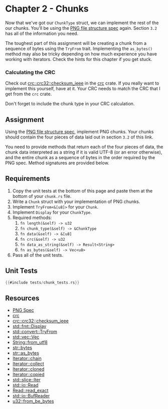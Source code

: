 # Chapter 2 - Chunks

Now that we've got our `ChunkType` struct, we can implement the rest of the our chunks. You'll be using the [PNG file structure spec](http://www.libpng.org/pub/png/spec/1.2/PNG-Structure.html) again. Section `3.2` has all of the information you need.

The toughest part of this assignment will be creating a chunk from a sequence of bytes using the `TryFrom` trait. Implementing the `as_bytes()` method may also be tricky depending on how much experience you have working with iterators. Check the hints for this chapter if you get stuck.


### Calculating the CRC
Check out [crc::crc32::checksum_ieee](https://docs.rs/crc/1.8.1/crc/crc32/fn.checksum_ieee.html) in the [crc](https://crates.io/crates/crc) crate. If you really want to implement this yourself, have at it. Your CRC needs to match the CRC that I get from the `crc` crate.

Don't forget to include the chunk type in your CRC calculation.


## Assignment

Using the [PNG file structure spec](http://www.libpng.org/pub/png/spec/1.2/PNG-Structure.html), implement PNG chunks.
Your chunks should contain the four pieces of data laid out in section `3.2` of this link.

You need to provide methods that return each of the four pieces of data, the chunk data interpreted as a string if it is valid UTF-8 (or an error otherwise), and the entire chunk as a sequence of bytes in the order required by the PNG spec. Method signatures are provided below.


## Requirements
1. Copy the unit tests at the bottom of this page and paste them at the bottom of your `chunk.rs` file.
2. Write a `Chunk` struct with your implementation of PNG chunks.
3. Implement `TryFrom<&[u8]>` for your `Chunk`.
4. Implement `Display` for your `ChunkType`.
5. Required methods:
   1. `fn length(&self) -> u32`
   2. `fn chunk_type(&self) -> &ChunkType`
   3. `fn data(&self) -> &[u8]`
   4. `fn crc(&self) -> u32`
   5. `fn data_as_string(&self) -> Result<String>`
   6. `fn as_bytes(&self) -> Vec<u8>`
6. Pass all of the unit tests.


## Unit Tests

```rust
{{#include tests/chunk_tests.rs}}
```


## Resources
* [PNG Spec](http://www.libpng.org/pub/png/spec/1.2/PNG-Contents.html)
* [crc](https://github.com/mrhooray/crc-rs)
* [crc::crc32::checksum_ieee](https://docs.rs/crc/1.8.1/crc/crc32/fn.checksum_ieee.html)
* [std::fmt::Display](https://doc.rust-lang.org/std/fmt/trait.Display.html)
* [std::convert::TryFrom](https://doc.rust-lang.org/std/convert/trait.TryFrom.html)
* [std::vec::Vec](https://doc.rust-lang.org/std/vec/struct.Vec.html)
* [String::from_utf8](https://doc.rust-lang.org/std/string/struct.String.html#method.from_utf8)
* [str::bytes](https://doc.rust-lang.org/std/primitive.str.html#method.bytes)
* [str::as_bytes](https://doc.rust-lang.org/std/primitive.str.html#method.as_bytes)
* [Iterator::chain](https://doc.rust-lang.org/std/iter/trait.Iterator.html#method.chain)
* [Iterator::collect](https://doc.rust-lang.org/std/iter/trait.Iterator.html#method.collect)
* [Iterator::cloned](https://doc.rust-lang.org/std/iter/trait.Iterator.html#method.cloned)
* [Iterator::copied](https://doc.rust-lang.org/std/iter/trait.Iterator.html#method.copied)
* [std::slice::Iter](https://doc.rust-lang.org/std/slice/struct.Iter.html)
* [std::io::Read](https://doc.rust-lang.org/std/io/trait.Read.html)
* [Read::read_exact](https://doc.rust-lang.org/std/io/trait.Read.html#method.read_exact)
* [std::io::BufReader](https://doc.rust-lang.org/std/io/struct.BufReader.html)
* [u32::from_be_bytes](https://doc.rust-lang.org/std/primitive.u32.html#method.from_be_bytes)

